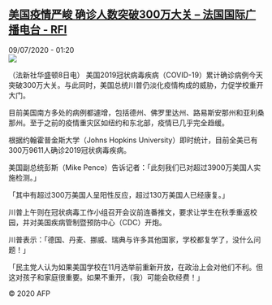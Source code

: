 <!--1594259730000-->
[美国疫情严峻 确诊人数突破300万大关 – 法国国际广播电台 - RFI](http://www.rfi.fr//cn/contenu/20200709-%E7%BE%8E%E5%9B%BD%E7%96%AB%E6%83%85%E4%B8%A5%E5%B3%BB-%E7%A1%AE%E8%AF%8A%E4%BA%BA%E6%95%B0%E7%AA%81%E7%A0%B4300%E4%B8%87%E5%A4%A7%E5%85%B3)
------

<div>09/07/2020 - 01:20</div><img src="https://s.rfi.fr/media/display/d816e75e-c177-11ea-a69e-005056bff430/w:310/p:16x9/int0003b.200709072005.jpg"><div class="t-content__body u-clearfix"><div class="m-interstitial"></div><p>（法新社华盛顿8日电）    美国2019冠状病毒疾病（COVID-19）累计确诊病例今天突破300万大关。与此同时，美国总统川普仍淡化疫情构成的威胁，力促学校重开大门。</p><p>    目前美国南方多处的病例都遽增，包括德州、佛罗里达州、路易斯安那州和亚利桑那州。至于之前的疫情重灾区如纽约和东北部，疫情已几乎完全趋缓。</p><p>    根据约翰霍普金斯大学（Johns Hopkins University）即时统计，目前全美已有300万9611人确诊2019冠状病毒疾病。</p><p>    美国副总统彭斯（Mike Pence）告诉记者：「此刻我们已对超过3900万美国人实施检测。」</p><p>    「其中有超过300万美国人呈阳性反应，超过130万美国人已经康复。」</p><p>    川普上午则在冠状病毒工作小组召开会议前连番推文，要求让学生在秋季重返校园，并对美国疾病管制暨预防中心（CDC）开炮。</p><p>    川普表示：「德国、丹麦、挪威、瑞典与许多其他国家，学校都复学了，没什么问题！」</p><p>    「民主党人认为如果美国学校在11月选举前重新开放，在政治上会对他们不利。但这对孩子和家庭很重要。如果不重开，（我）可能会砍经费！」</p><p class="t-copyright">© 2020 AFP</p>        </div>
